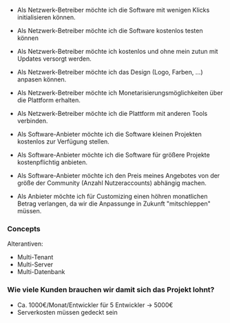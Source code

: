 * Als Netzwerk-Betreiber möchte ich die Software mit wenigen Klicks initialisieren können.
* Als Netzwerk-Betreiber möchte ich die Software kostenlos testen können
* Als Netzwerk-Betreiber möchte ich kostenlos und ohne mein zutun mit Updates versorgt werden.
* Als Netzwerk-Betreiber möchte ich das Design (Logo, Farben, ...) anpasen können.
* Als Netzwerk-Betreiber möchte ich Monetarisierungsmöglichkeiten über die Plattform erhalten.
* Als Netzwerk-Betreiber möchte ich die Plattform mit anderen Tools verbinden.
  
* Als Software-Anbieter möchte ich die Software kleinen Projekten kostenlos zur Verfügung stellen.
* Als Software-Anbieter möchte ich die Software für größere Projekte kostenpflichtig anbieten.
* Als Software-Anbieter möchte ich den Preis meines Angebotes von der größe der Community (Anzahl Nutzeraccounts) abhängig machen.
* Als Anbieter möchte ich für Customizing einen höhren monatlichen Betrag verlangen, da wir die Anpassunge in Zukunft "mitschleppen" müssen.


### Concepts

Alterantiven: 

* Multi-Tenant
* Multi-Server
* Multi-Datenbank

### Wie viele Kunden brauchen wir damit sich das Projekt lohnt?
* Ca. 1000€/Monat/Entwickler für 5 Entwickler -> 5000€
* Serverkosten müssen gedeckt sein
